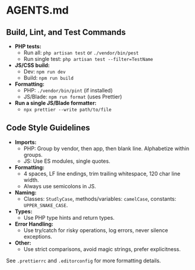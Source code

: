 # AGENTS.md

## Build, Lint, and Test Commands

- **PHP tests:**
    - Run all: `php artisan test` or `./vendor/bin/pest`
    - Run single test: `php artisan test --filter=TestName`
- **JS/CSS build:**
    - Dev: `npm run dev`
    - Build: `npm run build`
- **Formatting:**
    - PHP: `./vendor/bin/pint` (if installed)
    - JS/Blade: `npm run format` (uses Prettier)
- **Run a single JS/Blade formatter:**
    - `npx prettier --write path/to/file`

## Code Style Guidelines

- **Imports:**
    - PHP: Group by vendor, then app, then blank line. Alphabetize within groups.
    - JS: Use ES modules, single quotes.
- **Formatting:**
    - 4 spaces, LF line endings, trim trailing whitespace, 120 char line width.
    - Always use semicolons in JS.
- **Naming:**
    - Classes: `StudlyCase`, methods/variables: `camelCase`, constants: `UPPER_SNAKE_CASE`.
- **Types:**
    - Use PHP type hints and return types.
- **Error Handling:**
    - Use try/catch for risky operations, log errors, never silence exceptions.
- **Other:**
    - Use strict comparisons, avoid magic strings, prefer explicitness.

See `.prettierrc` and `.editorconfig` for more formatting details.
